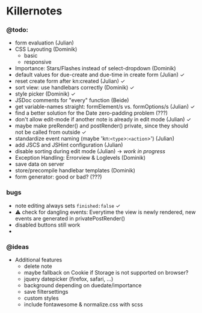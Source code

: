# Killernotes

### @todo:

  - form evaluation (Julian)
  - CSS Layouting (Dominik)
    - basic
    - responsive
  - Importance: Stars/Flashes instead of select-dropdown (Dominik)
  - default values for due-create and due-time in create form (Julian) ✓
  - reset create form after kn:created (Julian) ✓
  - sort view: use handlebars correctly (Dominik) ✓
  - style picker (Dominik) ✓
  - JSDoc comments for "every" function (Beide)
  - get variable-names straight: formElement/s vs. formOptions/s (Julian) ✓
  - find a better solution for the Date zero-padding problem (???)
  - don't allow edit-mode if another note is already in edit mode (Julian) ✓
  - maybe make preRender() and postRender() private, since they should not be called from outside ✓
  - standardize event naming (maybe 'kn:`<type`>:`<action`>') (Julian)
  - add JSCS and JSHint configuration (Julian)
  - disable sorting during edit mode (Julian) → _work in progress_
  - Exception Handling: Errorview & Loglevels (Dominik)
  - save data on server
  - store/precompile handlebar templates (Dominik)
  - form generator: good or bad? (???)
  
### bugs
  - note editing always sets `finished:false` ✓
  - ⚠ check for dangling events: Everytime the view is newly rendered, new events are generated in privatePostRender()
  - disabled buttons still work
  -
### @ideas
  - Additional features
    - delete note
    - maybe fallback on Cookie if Storage is not supported on browser?
    - jquery datepicker (firefox, safari, ...)
    - background depending on duedate/importance
    - save filtersettings
    - custom styles
    - include fontawesome & normalize.css with scss
